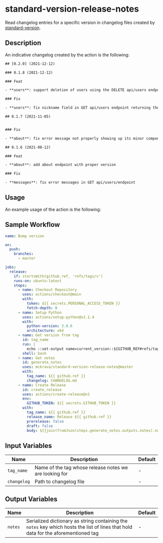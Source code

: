 # standard-version-release-notes

Read changelog entries for a specific version in changelog files created
by [standard-version](https://github.com/conventional-changelog/standard-version).

## Description

An indicative changelog created by the action is the following:

```txt
## [0.2.0] (2021-12-12)

### 0.1.8 (2021-12-12)

### Feat

- **users**: support deletion of users using the DELETE api/users endpoint

### Fix

- **users**: fix nickname field in GET api/users endpoint returning the nickname without an empty character.

## 0.1.7 (2021-11-05)


### Fix

- **about**: fix error message not properly showing up its minor component.

## 0.1.6 (2021-08-12)

### Feat

- **about**: add about endpoint with proper version

### Fix

- **messages**: fix error messages in GET api/users/endpoint 
```

## Usage

An example usage of the action is the following:

## Sample Workflow

```yaml
name: Bump version

on:
  push:
    branches:
      - master

jobs:
  release:
    if: startsWith(github.ref, 'refs/tags/v')
    runs-on: ubuntu-latest
    steps:
      - name: Checkout Repository
        uses: actions/checkout@main
        with:
          token: ${{ secrets.PERSONAL_ACCESS_TOKEN }}
          fetch-depth: 0
      - name: Setup Python
        uses: actions/setup-python@v2.1.4
        with:
          python-version: 3.8.6
          architecture: x64
      - name: Get version from tag
        id: tag_name
        run: |
          echo ::set-output name=current_version::${GITHUB_REF#refs/tags/v}
        shell: bash
      - name: Get notes
        id: generate_notes
        uses: mckrava/standard-version-release-notes@master
        with:
          tag_name: ${{ github.ref }}
          changelog: CHANGELOG.md
      - name: Create Release
        id: create_release
        uses: actions/create-release@v1
        env:
          GITHUB_TOKEN: ${{ secrets.GITHUB_TOKEN }}
        with:
          tag_name: ${{ github.ref }}
          release_name: Release ${{ github.ref }}
          prerelease: false
          draft: false
          body: ${{join(fromJson(steps.generate_notes.outputs.notes).notes, '')}}
```

## Input Variables

| Name                 | Description                                                                                                                                                | Default     |
| -------------------- | ---------------------------------------------------------------------------------------------------------------------------------------------------------- | ----------- |
| `tag_name`           | Name of the tag whose release notes we are looking for                                                                                                     | -           |
| `changelog`          | Path to changelog file                                                                                                                                     | -       |

## Output Variables

| Name                 | Description                                                                                                                                                | Default     |
| -------------------- | ---------------------------------------------------------------------------------------------------------------------------------------------------------- | ----------- |
| `notes`              | Serialized dictionary as string containing the `notes` key which hosts the list of lines that hold data for the aforementioned tag                         | -           |
